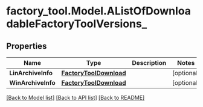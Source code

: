 # factory_tool.Model.AListOfDownloadableFactoryToolVersions_
## Properties

Name | Type | Description | Notes
------------ | ------------- | ------------- | -------------
**LinArchiveInfo** | [**FactoryToolDownload**](FactoryToolDownload.md) |  | [optional] 
**WinArchiveInfo** | [**FactoryToolDownload**](FactoryToolDownload.md) |  | [optional] 

[[Back to Model list]](../README.md#documentation-for-models) [[Back to API list]](../README.md#documentation-for-api-endpoints) [[Back to README]](../README.md)

